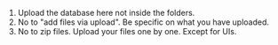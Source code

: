 1. Upload the database here not inside the folders.
2. No to "add files via upload". Be specific on what you have uploaded.
3. No to zip files. Upload your files one by one. Except for UIs.
